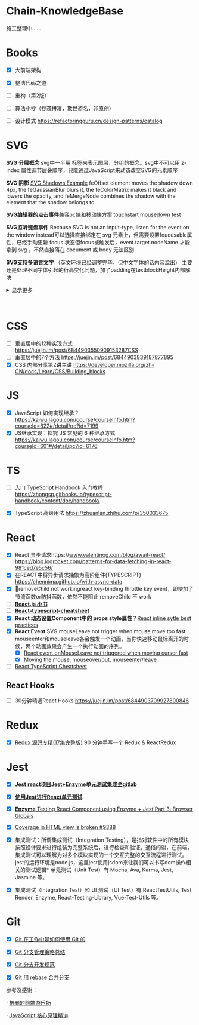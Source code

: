 # Chain-KnowledgeBase

施工整理中……


# Books

- [x] 大前端架构
- [x] 整洁代码之道
- [ ] 重构（第2版）
- [ ] 算法小抄（抄袭拼凑，欺世盗名，非原创） 
- [ ] 设计模式 https://refactoringguru.cn/design-patterns/catalog



# SVG

**SVG 分层概念**  svg中一半用 <g> 标签来表示图层，分组的概念。svg中不可以用 z-index 属性调节层叠顺序，只能通过JavaScript来动态改变SVG的元素顺序

**SVG 阴影** [SVG Shadows Example](https://codepen.io/pnowell/pen/eJbaeNthe)  feOffset element moves the shadow down 4px, the feGaussianBlur blurs it, the feColorMatrix makes it black and lowers the opacity, and feMergeNode combines the shadow with the element that the shadow belongs to.

**SVG编辑器的点击事件**兼容pc端和移动端[方案](https://www.jianshu.com/p/2e46a55f00dad3)  [touchstart mousedown test](https://codepen.io/toneworm/pen/Gontm) 

**SVG监听键盘事件** Because SVG is not an input-type, listen for the event on the window instead可以选择直接绑定在 svg 元素上，但需要设置foucusable属性，已经手动更新 focus 状态但focus被触发后，event.target.nodeName 才能拿到 svg ，不然直接落在 document 或 body 无法区别

**SVG支持多语言文字** （英文环境已经调整完毕，但中文字体的话内容溢出） 主要还是处理不同字体引起的行高变化问题，加了padding在textblockHeight内部解决


<details> 
<summary>显示更多</summary>  

**SVG页面自动滚动**

**SVG Text 换行问题**

- [x] [\<textPath>](https://developer.mozilla.org/en-US/docs/Web/SVG/Element/textPath) 
- [x] [彻底搞懂word-break、word-wrap、white-space](https://juejin.im/post/6844903667863126030) 
- [x] [CSSで改行ルールを簡単設定](https://www.sejuku.net/blog/75317) 
- [x] [最全的文本溢出截断省略方案合集](https://www.zoo.team/article/text-overflow) 

1. 嵌入foreignObject标签实现（破坏pure svg，IE11不兼容）[[1]](https://qastack.cn/programming/4991171/auto-line-wrapping-in-svg-text)[[2]](https://segmentfault.com/q/1010000008426252/a-1020000008428672)[[3]](https://codepen.io/maxzz/pen/NzBGVE)
2. 自动换行算法自行计算tspan占用宽度（但不支持单词分行，只能做到字符级别）[[1]](https://juejin.im/entry/6844903582072832008)[[2]](http://zaaack.github.io/2018/08/16/svg-auto-wrapped-text-component-for-react/)
3. 用 d3plus.textWrapping   [[1]](https://bl.ocks.org/davelandry/a39f0c3fc52804ee859a)[[2]](https://github.com/alexandersimoes/d3plus/wiki/Text-Wrapping)
</details>




​	

# CSS

- [ ] 垂直居中的12种实现方式 https://juejin.im/post/6844903550909153287CSS
- [ ] 垂直居中的7个方法 https://juejin.im/post/6844903839187877895
- [x] CSS 内部分享第2讲主讲 https://developer.mozilla.org/zh-CN/docs/Learn/CSS/Building_blocks

# JS

- [x] JavaScript 如何实现继承？https://kaiwu.lagou.com/course/courseInfo.htm?courseId=822#/detail/pc?id=7199
- [x] JS继承实现：探究 JS 常见的 6 种继承方式 https://kaiwu.lagou.com/course/courseInfo.htm?courseId=601#/detail/pc?id=6176

# TS

- [ ] 入门 TypeScript Handbook 入门教程 https://zhongsp.gitbooks.io/typescript-handbook/content/doc/handbook/

- [x] TypeScript 高级用法 https://zhuanlan.zhihu.com/p/350033675



# React

- [x] React 异步请求https://www.valentinog.com/blog/await-react/  https://blog.logrocket.com/patterns-for-data-fetching-in-react-981ced7e5c56/
- [x] 在REACT中将异步请求抽象为高阶组件(TYPESCRIPT) https://chennima.github.io/with-async-data
- [x] 🚧removeChild not workingreact key-binding throttle key event，即使加了节流函数or防抖函数，依然不能阻止 removeChild 不 work
- [ ] [**React.js 小书**](http://huziketang.mangojuice.top/books/react)
- [ ] [**React-typescript-cheatsheet**](https://github.com/typescript-cheatsheets/react-typescript-cheatsheet  )
- [x] **React 动态设置Component中的 props style属性？**[React inline sytle best practices](https://stackoverflow.com/questions/26882177/react-js-inline-style-best-practices)
- [x] **React Event**  SVG mouseLeave not trigger when mouse move too fast mouseenter和mouseleave各会触发一个动画，当你快速移动鼠标离开的时候，两个动画效果会产生一个执行动画的序列。
  - [x] [React event onMouseLeave not triggered when moving cursor fast](https://stackoverflow.com/questions/31775182/react-event-onmouseleave-not-triggered-when-moving-cursor-fast) 
  - [x] [Moving the mouse: mouseover/out, mouseenter/leave](https://javascript.info/mousemove-mouseover-mouseout-mouseenter-mouseleave) 
- [ ] [React TypeScript Cheatsheet](https://react-typescript-cheatsheet.netlify.app/docs/basic/getting-started/context/)

## **React** Hooks

- [ ] 30分钟精通React Hooks https://juejin.im/post/6844903709927800846



# Redux 

- [x] [Redux 源码专精(17集完整版)](https://www.bilibili.com/video/BV1254y1L7UP) 90 分钟手写一个 Redux & ReactRedux

  

# Jest

- [x] [**Jest** **react项目Jest+Enzyme单元测试集成至gitlab**](https://juejin.im/post/6844904161494958087) 
- [x] [**使用Jest进行React单元测试**](https://juejin.im/post/6844903654294716423) 
- [x] [**Enzyme** Testing React Component using Enzyme + Jest Part 3: Browser Globals](https://ttfb.test.traveloka.com/testing-react-component-using-enzyme-jest-part-3/) 
- [x] [Coverage in HTML view is broken #9388](https://github.com/facebook/jest/issues/9388) 
- [x] 集成测试：所谓集成测试（Integration Testing），是指对软件中的所有模块按照设计要求进行组装为完整系统后，进行检查和验证。通俗的讲，在前端，集成测试可以理解为对多个模块实现的一个交互完整的交互流程进行测试。jest的运行环境是node.js，这里jest使用jsdom来让我们可以书写dom操作相关的测试逻辑* 单元测试（Unit Test）有 Mocha, Ava, Karma, Jest, Jasmine 等。
- [x] 集成测试（Integration Test）和 UI 测试（UI Test）有 ReactTestUtils, Test Render, Enzyme, React-Testing-Library, Vue-Test-Utils 等。



# Git

- [x] [Git 在工作中是如何使用 Git 的](https://zhuanlan.zhihu.com/p/250493093)
- [x] [Git 分支管理策略总结](https://juejin.im/post/6844904203115036685)
- [x] [Git 分支开发规范](https://juejin.im/post/6844903635533594632) 
- [x] [Git 用 rebase 合并分支](https://backlog.com/git-tutorial/cn/stepup/stepup2_8.html)



参考及感谢：

· [被删的前端游乐场](http://www.godbasin.com/)

· [JavaScript 核心原理精讲](https://kaiwu.lagou.com/course/courseInfo.htm?courseId=601#/content)
